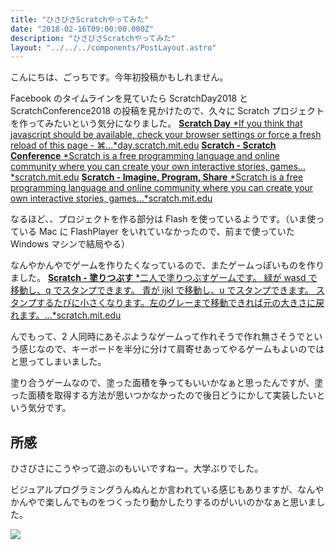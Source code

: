 ```yaml
---
title: "ひさびさScratchやってみた"
date: "2018-02-16T09:00:00.000Z"
description: "ひさびさScratchやってみた"
layout: "../../../components/PostLayout.astro"
---
```


こんにちは、ごっちです。今年初投稿かもしれません。

Facebook のタイムラインを見ていたら ScratchDay2018 と ScratchConference2018 の投稿を見かけたので、久々に Scratch プロジェクトを作ってみたいという気分になりました。
[**Scratch Day**
*If you think that javascript should be available, check your browser settings or force a fresh reload of this page - ⌘…*day.scratch.mit.edu](https://day.scratch.mit.edu/)
[**Scratch - Scratch Conference**
*Scratch is a free programming language and online community where you can create your own interactive stories, games…*scratch.mit.edu](https://scratch.mit.edu/conference/)
[**Scratch - Imagine, Program, Share**
*Scratch is a free programming language and online community where you can create your own interactive stories, games…*scratch.mit.edu](https://scratch.mit.edu/)

なるほど、、プロジェクトを作る部分は Flash を使っているようです。（いま使っている Mac に FlashPlayer をいれていなかったので、前まで使っていた Windows マシンで結局やる）

なんやかんやでゲームを作りたくなっているので、またゲームっぽいものを作りました。
[**Scratch - 塗りつぶす**
*二人で塗りつぶすゲームです。 緑が wasd で移動し、q でスタンプできます。 青が ijkl で移動し、u でスタンプできます。 スタンプするたびに小さくなります。左のグレーまで移動できれば元の大きさに戻れます。…*scratch.mit.edu](https://scratch.mit.edu/projects/204014432/)

んでもって、2 人同時にあそぶようなゲームって作れそうで作れ無さそうでという感じなので、キーボードを半分に分けて肩寄せあってやるゲームもよいのではと思ってしまいました。

塗り合うゲームなので、塗った面積を争ってもいいかなぁと思ったんですが、塗った面積を取得する方法が思いつかなかったので後日どうにかして実装したいという気分です。

## 所感

ひさびさにこうやって遊ぶのもいいですねー。大学ぶりでした。

ビジュアルプログラミングうんぬんとか言われている感じもありますが、なんやかんやで楽しんでものをつくったり動かしたりするのがいいのかなぁと思いました。

![](https://cdn-images-1.medium.com/max/2000/1*2mrJgCWiQTHi5Nb-0VklBg.png)
